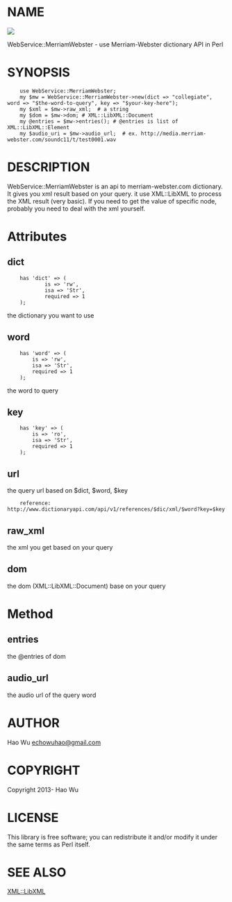 # NAME 

<div>
    <a href="https://travis-ci.org/swuecho/WebService_MerriamWebster"><img src="https://travis-ci.org/swuecho/WebService_MerriamWebster.svg?branch=0.09"></a>
</div>

WebService::MerriamWebster - use Merriam-Webster dictionary API in Perl 

# SYNOPSIS

        use WebService::MerriamWebster;
        my $mw = WebService::MerriamWebster->new(dict => "collegiate", word => "$the-word-to-query", key => "$your-key-here");
        my $xml = $mw->raw_xml;  # a string
        my $dom = $mw->dom; # XML::LibXML::Document
        my @entries = $mw->entries(); # @entries is list of XML::LibXML::Element
        my $audio_uri = $mw->audio_url;  # ex. http://media.merriam-webster.com/soundc11/t/test0001.wav
        

# DESCRIPTION

WebService::MerriamWebster is an api to merriam-webster.com dictionary. It gives you xml result based on your query.
it use XML::LibXML to process the XML result (very basic). If you need to get the value of specific node, probably
you need to deal with the xml yourself.  

# Attributes

## dict

        has 'dict' => (
                is => 'rw',
                isa => 'Str',
                required => 1
        );

the dictionary you want to use

## word

        has 'word' => (
            is => 'rw',
            isa => 'Str',
            required => 1
        );

the word to query

## key

        has 'key' => (
            is => 'ro',
            isa => 'Str',
            required => 1
        );

## url 

the query url based on $dict, $word, $key

        reference: http://www.dictionaryapi.com/api/v1/references/$dic/xml/$word?key=$key

## raw\_xml

the xml you get based on your query

## dom

the dom (XML::LibXML::Document) base on your query  

# Method

## entries

the @entries of dom 

## audio\_url 

the audio url of the query word

# AUTHOR

Hao Wu <echowuhao@gmail.com>

# COPYRIGHT

Copyright 2013- Hao Wu

# LICENSE

This library is free software; you can redistribute it and/or modify
it under the same terms as Perl itself.

# SEE ALSO

[XML::LibXML](https://metacpan.org/pod/XML::LibXML)
